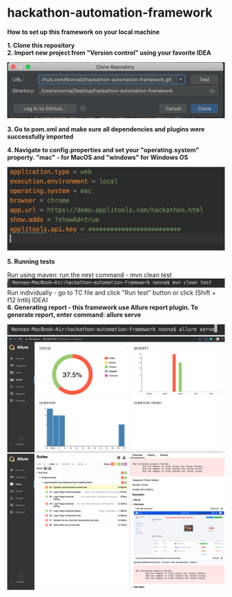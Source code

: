 # hackathon-automation-framework

**How to set up this framework on your local machine**

**1. Clone this repository** <br />
**2. Import new project from "Version control" using your favorite IDEA**<br />

<img src="readmeimages/Screen%20Shot%202019-11-18%20at%2011.40.54%20PM.png" >

**3. Go to pom.xml and make sure all dependencies and plugins were successfully imported**<br />

**4. Navigate to config.properties and set your "operating.system" property. "mac" - for MacOS and "windows" for Windows OS**<br />

<img src="readmeimages/Screen%20Shot%202019-11-19%20at%2010.24.46%20AM.png" >




**5. Running tests**<br />

Run using maven: run the next command  - mvn clean test  <br />
<img src="readmeimages/Screen%20Shot%202019-11-19%20at%2010.24.03%20AM.png" >
Run individually - go to TC file and click "Run test" button or click (Shift + f12 Intllij IDEA)<br />
**6. Generating report - this framework use Allure report plugin. To generate report, enter command: allure serve** <br />


  <img src="readmeimages/Screen%20Shot%202019-11-19%20at%2010.24.22%20AM.png" >   
    <img src="readmeimages/Screen%20Shot%202019-11-17%20at%206.04.41%20PM.png" >   
      <img src="readmeimages/Screen%20Shot%202019-11-17%20at%206.25.20%20PM.png" >   


        


